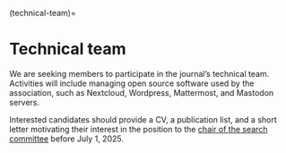 (technical-team)=

# Technical team

We are seeking members to participate in the journal’s technical team. Activities will include managing open source software used by the association, such as Nextcloud, Wordpress, Mattermost, and Mastodon servers.

Interested candidates should provide a CV, a publication list, and a short letter motivating their interest in the position to the [chair of the search committee](mailto:mark.wieczorek@cnrs.fr) before July 1, 2025.
